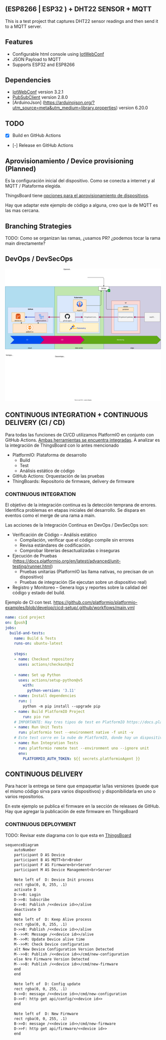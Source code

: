 
## (ESP8266 | ESP32 ) + DHT22 SENSOR + MQTT

This is a test project that captures DHT22 sensor readings and then send it to a MQTT server.


## Features
- Configurable html console using  [IotWebConf](https://github.com/prampec/IotWebConf)
- JSON Payload to MQTT
- Supports ESP32 and ESP8266

## Dependencies

- [IotWebConf](https://github.com/prampec/IotWebConf) version 3.2.1
- [PubSubClient](https://github.com/knolleary/pubsubclient) version 2.8.0
- [ArduinoJson] (https://arduinojson.org/?utm_source=meta&utm_medium=library.properties) version 6.20.0

## TODO

- [x] Build en GitHub Actions
- [-] Release en GitHub Actions

## Aprovisionamiento / Device provisioning (Planned)
Es la configuración inicial del dispositivo. Como se conecta a internet y al MQTT / Plataforma elegida.

ThingsBoard tiene [opciones para el aprovisionamiento de dispositivos](https://thingsboard.io/docs/user-guide/device-provisioning/). 

Hay que adaptar este ejemplo de código a alguna, creo que la de MQTT es las mas cercana.

## Branching Strategies
TODO: Como se organizan las ramas, ¿usamos PR? ¿podemos tocar la rama main directamente? 


## DevOps / DevSecOps

![Diagrama](./doc/diagrama.drawio.svg)

## CONTINUOUS INTEGRATION + CONTINUOUS DELIVERY (CI / CD)
Para todas las funciones de CI/CD utilizamos PlatformIO en conjunto con GitHub Actions. [Ambas herramientas se encuentra integradas](https://docs.platformio.org/en/latest/integration/ci/github-actions.html#integration). A analizar es la integración de ThingsBoard con lo antes mencionado


- PlatformIO: Plataforma de desarrollo
  - Build
  - Test
  - Análisis estático de código
- GitHub Actions: Orquestación de las pruebas 
- ThingBoards: Repositorio de firmware, delivery de firmware
    

### CONTINUOUS INTEGRATION 

El objetivo de la integración continua es la detección temprana de errores. Identifica problemas en etapas iniciales del desarrollo. Se dispara en eventos como el merge de una rama a main. 

Las acciones de la Integración Continua en DevOps / DevSecOps son:

- Verificación de Código – Análisis estático
    - Compilación, verificar que el código compile sin errores
    - Revisa estándares de codificación.
    - Comprobar librerías desactualizadas o inseguras
- Ejecución de Pruebas (https://docs.platformio.org/en/latest/advanced/unit-testing/runner.html)
    - Pruebas unitarias (PlatformIO las llama nativas, no precisan de un dispositivo)
    - Pruebas de integración (Se ejecutan sobre un dispositivo real)
- Registro y Monitoreo – Genera logs y reportes sobre la calidad del código y estado del build.

Ejemplo de CI con test. https://github.com/platformio/platformio-examples/blob/develop/cicd-setup/.github/workflows/main.yml


```yaml
name: cicd project
on: [push]
jobs:
  build-and-tests:
    name: Build & Tests
    runs-on: ubuntu-latest

    steps:
    - name: Checkout repository
      uses: actions/checkout@v2

    - name: Set up Python
      uses: actions/setup-python@v5
        with:
          python-version: '3.11'
    - name: Install dependencies
      run: |
        python -m pip install --upgrade pip
    - name: Build PlatformIO Project
        run: pio run
    # IMPORTANTE: Hay tres tipos de test en PlatformIO https://docs.platformio.org/en/latest/advanced/unit-testing/runner.html
    - name: Run Unit Tests
      run: platformio test --environment native -f unit -v
    # Este test corre en la nube de PlatformIO, donde hay un dispositivo real 
    - name: Run Integration Tests
      run: platformio remote test --environment uno --ignore unit
      env: 
        PLATFORMIO_AUTH_TOKEN: ${{ secrets.platformioAgent }}
```


## CONTINUOUS DELIVERY 
Para hacer la entrega se tiene que empaquetar la/las versiones (puede que el mismo código sirva para varios dispositivos) y disponibilidarla en uno o varios repositorios.

En este ejemplo se publica el firmware en la sección de releases de GitHub. Hay que agregar la publicación de este firmware en ThingsBoard

### CONTINUOUS DEPLOYMENT

TODO: Revisar este diagrama con lo que esta en [ThingsBoard](https://thingsboard.io/docs/user-guide/ota-updates/)

```mermaid
sequenceDiagram
    autoNumber
    participant D AS Device
    participant B AS MQTT<br>Broker
    participant F AS Firmware<br>Server
    participant M AS Device Management<br>Server
    
    Note left of  D: Device Init process
    rect rgba(0, 0, 255, .1)
    activate D
    D->>B: Login
    D->>B: Subscribe
    D->>B: Publish /<<device id>>/alive
    deactivate D
    end
    Note left of  D: Keep Alive process
    rect rgba(0, 0, 255, .1)
    D->>B: Publish /<<device id>>/alive
    B-->>M: Message /<<device id>>/alive
    M-->>M: Update Device alive time 
    M-->>M: Check Device configuration
    alt New Device Configuration Version Detected
    M-->>B: Publish /<<device id>>/cmd/new-configuration
    else Nre Firmware Version Detected
    M-->>B: Publish /<<device id>>/cmd/new-firmware
    end
    end
    
    Note left of  D: Config update
    rect rgba(0, 0, 255, .1)
    B->>D: message /<<device id>>/cmd/new-configuration
    D->>F: http get api/config/<<device id>>
    end

    Note left of  D: New Firmware
    rect rgba(0, 0, 255, .1)
    B->>D: message /<<device id>>/cmd/new-firmware
    D->>F: http get api/firmware/<<device id>>
    end
```
